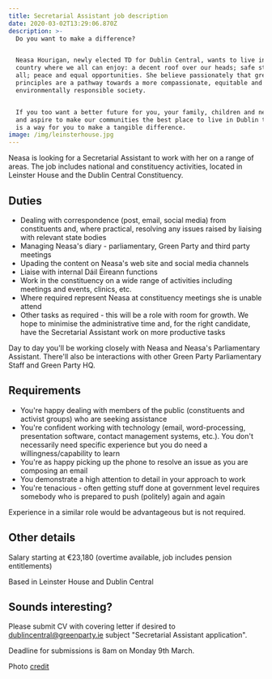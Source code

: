 ```yaml
---
title: Secretarial Assistant job description
date: 2020-03-02T13:29:06.870Z
description: >-
  Do you want to make a difference?


  Neasa Hourigan, newly elected TD for Dublin Central, wants to live in a
  country where we all can enjoy: a decent roof over our heads; safe streets for
  all; peace and equal opportunities. She believe passionately that green
  principles are a pathway towards a more compassionate, equitable and
  environmentally responsible society. 


  If you too want a better future for you, your family, children and neighbours
  and aspire to make our communities the best place to live in Dublin then here
  is a way for you to make a tangible difference.
image: /img/leinsterhouse.jpg
---
```

Neasa is looking for a Secretarial Assistant to work with her on a range of areas. The job includes national and constituency activities, located in Leinster House and the Dublin Central Constituency.

## Duties

* Dealing with correspondence (post, email, social media) from constituents and, where practical, resolving any issues raised by liaising with relevant state bodies
* Managing Neasa's diary - parliamentary, Green Party and third party meetings
* Upading the content on Neasa's web site and social media channels
* Liaise with internal Dáil Éireann functions 
* Work in the constituency on a wide range of activities including meetings and events, clinics, etc.
* Where required represent Neasa at constituency meetings she is unable attend
* Other tasks as required - this will be a role with room for growth. We hope to minimise the administrative time and, for the right candidate, have the Secretarial Assistant work on more productive tasks

Day to day you'll be working closely with Neasa and Neasa's Parliamentary Assistant. There'll also be interactions with other Green Party Parliamentary Staff and Green Party HQ.

## Requirements

* You're happy dealing with members of the public (constituents and activist groups) who are seeking assistance
* You're confident working with technology (email, word-processing, presentation software, contact management systems, etc.). You don't necessarily need specific experience but you do need a willingness/capability to learn
* You're as happy picking up the phone to resolve an issue as you are composing an email
* You demonstrate a high attention to detail in your approach to work
* You're tenacious - often getting stuff done at government level requires somebody who is prepared to push (politely) again and again

Experience in a similar role would be advantageous but is not required.

## Other details

Salary starting at €23,180 (overtime available, job includes pension entitlements)

Based in Leinster House and Dublin Central

## Sounds interesting?

Please submit CV with covering letter if desired to [dublincentral@greenparty.ie](mailto:dublincentral@greenparty.ie?subject=Secretarial%20Assistant%20application) subject "Secretarial Assistant application". 

Deadline for submissions is 8am on Monday 9th March.

Photo [credit](https://commons.wikimedia.org/wiki/File:Leinsterhouse.jpg)
